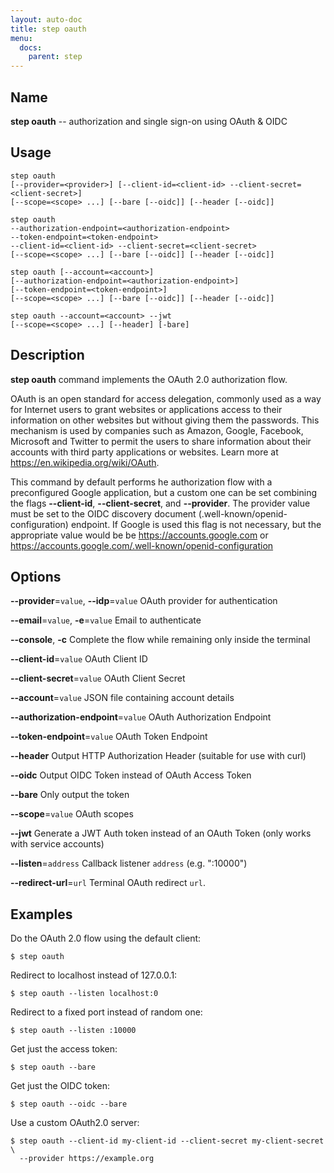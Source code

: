 ```yaml
---
layout: auto-doc
title: step oauth
menu:
  docs:
    parent: step
---
```


## Name
**step oauth** -- authorization and single sign-on using OAuth & OIDC

## Usage

```raw
step oauth
[--provider=<provider>] [--client-id=<client-id> --client-secret=<client-secret>]
[--scope=<scope> ...] [--bare [--oidc]] [--header [--oidc]]

step oauth 
--authorization-endpoint=<authorization-endpoint> 
--token-endpoint=<token-endpoint>
--client-id=<client-id> --client-secret=<client-secret>
[--scope=<scope> ...] [--bare [--oidc]] [--header [--oidc]]

step oauth [--account=<account>] 
[--authorization-endpoint=<authorization-endpoint>] 
[--token-endpoint=<token-endpoint>]
[--scope=<scope> ...] [--bare [--oidc]] [--header [--oidc]]

step oauth --account=<account> --jwt 
[--scope=<scope> ...] [--header] [-bare]
```

## Description

**step oauth** command implements the OAuth 2.0 authorization flow.

OAuth is an open standard for access delegation, commonly used as a way for
Internet users to grant websites or applications access to their information on
other websites but without giving them the passwords. This mechanism is used by
companies such as Amazon, Google, Facebook, Microsoft and Twitter to permit the
users to share information about their accounts with third party applications or
websites. Learn more at https://en.wikipedia.org/wiki/OAuth.

This command by default performs he authorization flow with a preconfigured
Google application, but a custom one can be set combining the flags
**--client-id**, **--client-secret**, and **--provider**. The provider value
must be set to the OIDC discovery document (.well-known/openid-configuration)
endpoint. If Google is used this flag is not necessary, but the appropriate
value would be be https://accounts.google.com or
https://accounts.google.com/.well-known/openid-configuration

## Options


**--provider**=`value`, **--idp**=`value`
OAuth provider for authentication

**--email**=`value`, **-e**=`value`
Email to authenticate

**--console**, **-c**
Complete the flow while remaining only inside the terminal

**--client-id**=`value`
OAuth Client ID

**--client-secret**=`value`
OAuth Client Secret

**--account**=`value`
JSON file containing account details

**--authorization-endpoint**=`value`
OAuth Authorization Endpoint

**--token-endpoint**=`value`
OAuth Token Endpoint

**--header**
Output HTTP Authorization Header (suitable for use with curl)

**--oidc**
Output OIDC Token instead of OAuth Access Token

**--bare**
Only output the token

**--scope**=`value`
OAuth scopes

**--jwt**
Generate a JWT Auth token instead of an OAuth Token (only works with service accounts)

**--listen**=`address`
Callback listener `address` (e.g. ":10000")

**--redirect-url**=`url`
Terminal OAuth redirect `url`.

## Examples

Do the OAuth 2.0 flow using the default client:
```shell
$ step oauth
```

Redirect to localhost instead of 127.0.0.1:
```shell
$ step oauth --listen localhost:0
```

Redirect to a fixed port instead of random one:
```shell
$ step oauth --listen :10000
```

Get just the access token:
```shell
$ step oauth --bare
```

Get just the OIDC token:
```shell
$ step oauth --oidc --bare
```

Use a custom OAuth2.0 server:
```shell
$ step oauth --client-id my-client-id --client-secret my-client-secret \
  --provider https://example.org
```

